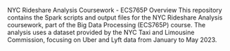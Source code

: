 NYC Rideshare Analysis Coursework - ECS765P
Overview
This repository contains the Spark scripts and output files for the NYC Rideshare Analysis coursework, part of the Big Data Processing (ECS765P) course. The analysis uses a dataset provided by the NYC Taxi and Limousine Commission, focusing on Uber and Lyft data from January to May 2023.
